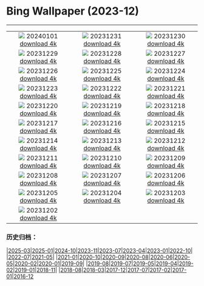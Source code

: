 # Bing Wallpaper (2023-12)
**************
| | | |
| :----: | :----: | :----: |
| ![](https://www.bing.com/th?id=OHR.Sunrise2024_JA-JP1927003758_1920x1080.jpg) 20240101 [download 4k](https://www.bing.com/th?id=OHR.Sunrise2024_JA-JP1927003758_UHD.jpg) | ![](https://www.bing.com/th?id=OHR.Omisoka2023_JA-JP4038808718_1920x1080.jpg) 20231231 [download 4k](https://www.bing.com/th?id=OHR.Omisoka2023_JA-JP4038808718_UHD.jpg) | ![](https://www.bing.com/th?id=OHR.TadamiWinter_JA-JP3859322331_1920x1080.jpg) 20231230 [download 4k](https://www.bing.com/th?id=OHR.TadamiWinter_JA-JP3859322331_UHD.jpg) |
| ![](https://www.bing.com/th?id=OHR.BlueAmsterdam_JA-JP3650946549_1920x1080.jpg) 20231229 [download 4k](https://www.bing.com/th?id=OHR.BlueAmsterdam_JA-JP3650946549_UHD.jpg) | ![](https://www.bing.com/th?id=OHR.GreenlandHumpback_JA-JP1574725222_1920x1080.jpg) 20231228 [download 4k](https://www.bing.com/th?id=OHR.GreenlandHumpback_JA-JP1574725222_UHD.jpg) | ![](https://www.bing.com/th?id=OHR.KirkjufellAurora_JA-JP1371346229_1920x1080.jpg) 20231227 [download 4k](https://www.bing.com/th?id=OHR.KirkjufellAurora_JA-JP1371346229_UHD.jpg) |
| ![](https://www.bing.com/th?id=OHR.BoxingDaySunrise_JA-JP3167199681_1920x1080.jpg) 20231226 [download 4k](https://www.bing.com/th?id=OHR.BoxingDaySunrise_JA-JP3167199681_UHD.jpg) | ![](https://www.bing.com/th?id=OHR.CaribouChristmas_JA-JP0784356200_1920x1080.jpg) 20231225 [download 4k](https://www.bing.com/th?id=OHR.CaribouChristmas_JA-JP0784356200_UHD.jpg) | ![](https://www.bing.com/th?id=OHR.EstoniaXmasEve_JA-JP0366507453_1920x1080.jpg) 20231224 [download 4k](https://www.bing.com/th?id=OHR.EstoniaXmasEve_JA-JP0366507453_UHD.jpg) |
| ![](https://www.bing.com/th?id=OHR.TokyoTower2023_JA-JP0066858338_1920x1080.jpg) 20231223 [download 4k](https://www.bing.com/th?id=OHR.TokyoTower2023_JA-JP0066858338_UHD.jpg) | ![](https://www.bing.com/th?id=OHR.Wintersolstice2023_JA-JP9488437005_1920x1080.jpg) 20231222 [download 4k](https://www.bing.com/th?id=OHR.Wintersolstice2023_JA-JP9488437005_UHD.jpg) | ![](https://www.bing.com/th?id=OHR.LjubljanaLights_JA-JP9081354484_1920x1080.jpg) 20231221 [download 4k](https://www.bing.com/th?id=OHR.LjubljanaLights_JA-JP9081354484_UHD.jpg) |
| ![](https://www.bing.com/th?id=OHR.ValGardenaItaly_JA-JP2238333845_1920x1080.jpg) 20231220 [download 4k](https://www.bing.com/th?id=OHR.ValGardenaItaly_JA-JP2238333845_UHD.jpg) | ![](https://www.bing.com/th?id=OHR.WarsawChristmas_JA-JP1330837754_1920x1080.jpg) 20231219 [download 4k](https://www.bing.com/th?id=OHR.WarsawChristmas_JA-JP1330837754_UHD.jpg) | ![](https://www.bing.com/th?id=OHR.CapitolReefSnow_JA-JP1048193516_1920x1080.jpg) 20231218 [download 4k](https://www.bing.com/th?id=OHR.CapitolReefSnow_JA-JP1048193516_UHD.jpg) |
| ![](https://www.bing.com/th?id=OHR.WinterWaxwings_JA-JP9441530604_1920x1080.jpg) 20231217 [download 4k](https://www.bing.com/th?id=OHR.WinterWaxwings_JA-JP9441530604_UHD.jpg) | ![](https://www.bing.com/th?id=OHR.GrandPlaceXmas_JA-JP8582950407_1920x1080.jpg) 20231216 [download 4k](https://www.bing.com/th?id=OHR.GrandPlaceXmas_JA-JP8582950407_UHD.jpg) | ![](https://www.bing.com/th?id=OHR.SantaPark_JA-JP8169777943_1920x1080.jpg) 20231215 [download 4k](https://www.bing.com/th?id=OHR.SantaPark_JA-JP8169777943_UHD.jpg) |
| ![](https://www.bing.com/th?id=OHR.BorealOwl_JA-JP0826064778_1920x1080.jpg) 20231214 [download 4k](https://www.bing.com/th?id=OHR.BorealOwl_JA-JP0826064778_UHD.jpg) | ![](https://www.bing.com/th?id=OHR.LofotenRorbu_JA-JP0645776855_1920x1080.jpg) 20231213 [download 4k](https://www.bing.com/th?id=OHR.LofotenRorbu_JA-JP0645776855_UHD.jpg) | ![](https://www.bing.com/th?id=OHR.Poinsettia_JA-JP0391640145_1920x1080.jpg) 20231212 [download 4k](https://www.bing.com/th?id=OHR.Poinsettia_JA-JP0391640145_UHD.jpg) |
| ![](https://www.bing.com/th?id=OHR.MountainDayChina_JA-JP0160517596_1920x1080.jpg) 20231211 [download 4k](https://www.bing.com/th?id=OHR.MountainDayChina_JA-JP0160517596_UHD.jpg) | ![](https://www.bing.com/th?id=OHR.SaharaDunes_JA-JP9880519356_1920x1080.jpg) 20231210 [download 4k](https://www.bing.com/th?id=OHR.SaharaDunes_JA-JP9880519356_UHD.jpg) | ![](https://www.bing.com/th?id=OHR.PatagoniaGuanaco_JA-JP9289899395_1920x1080.jpg) 20231209 [download 4k](https://www.bing.com/th?id=OHR.PatagoniaGuanaco_JA-JP9289899395_UHD.jpg) |
| ![](https://www.bing.com/th?id=OHR.JerseyIsland_JA-JP9047717221_1920x1080.jpg) 20231208 [download 4k](https://www.bing.com/th?id=OHR.JerseyIsland_JA-JP9047717221_UHD.jpg) | ![](https://www.bing.com/th?id=OHR.Taisetsu2023_JA-JP8835846835_1920x1080.jpg) 20231207 [download 4k](https://www.bing.com/th?id=OHR.Taisetsu2023_JA-JP8835846835_UHD.jpg) | ![](https://www.bing.com/th?id=OHR.CERNCenter_JA-JP8644590306_1920x1080.jpg) 20231206 [download 4k](https://www.bing.com/th?id=OHR.CERNCenter_JA-JP8644590306_UHD.jpg) |
| ![](https://www.bing.com/th?id=OHR.AlpsCastles_JA-JP8376783369_1920x1080.jpg) 20231205 [download 4k](https://www.bing.com/th?id=OHR.AlpsCastles_JA-JP8376783369_UHD.jpg) | ![](https://www.bing.com/th?id=OHR.CheetahDay_JA-JP9363476313_1920x1080.jpg) 20231204 [download 4k](https://www.bing.com/th?id=OHR.CheetahDay_JA-JP9363476313_UHD.jpg) | ![](https://www.bing.com/th?id=OHR.ChichibuNightFestival2023_JA-JP7273209766_1920x1080.jpg) 20231203 [download 4k](https://www.bing.com/th?id=OHR.ChichibuNightFestival2023_JA-JP7273209766_UHD.jpg) |
| ![](https://www.bing.com/th?id=OHR.AngkorPark_JA-JP7719711425_1920x1080.jpg) 20231202 [download 4k](https://www.bing.com/th?id=OHR.AngkorPark_JA-JP7719711425_UHD.jpg) |  |  |

### 历史归档：

|[2025-03](bing/2025-03/2025-03.md)|[2025-01](bing/2025-01/2025-01.md)|[2024-10](bing/2024-10/2024-10.md)|[2023-11](bing/2023-11/2023-11.md)|[2023-07](bing/2023-07/2023-07.md)|[2023-04](bing/2023-04/2023-04.md)|[2023-01](bing/2023-01/2023-01.md)|[2022-10](bing/2022-10/2022-10.md)|
|[2022-07](bing/2022-07/2022-07.md)|[2021-05](bing/2021-05/2021-05.md)|
|[2021-01](bing/2021-01/2021-01.md)|[2020-10](bing/2020-10/2020-10.md)|[2020-09](bing/2020-09/2020-09.md)|[2020-08](bing/2020-08/2020-08.md)|[2020-06](bing/2020-06/2020-06.md)|[2020-05](bing/2020-05/2020-05.md)|[2020-02](bing/2020-02/2020-02.md)|[2020-01](bing/2020-01/2020-01.md)|[2019-09](bing/2019-09/2019-09.md)|
|[2019-08](bing/2019-08/2019-08.md)|[2019-07](bing/2019-07/2019-07.md)|[2019-05](bing/2019-05/2019-05.md)|[2019-04](bing/2019-04/2019-04.md)|[2019-02](bing/2019-02/2019-02.md)|[2019-01](bing/2019-01/2019-01.md)|[2018-11](bing/2018-11/2018-11.md)|
|[2018-08](bing/2018-08/2018-08.md)|[2018-03](bing/2018-03/2018-03.md)|[2017-12](bing/2017-12/2017-12.md)|[2017-07](bing/2017-07/2017-07.md)|[2017-02](bing/2017-02/2017-02.md)|[2017-01](bing/2017-01/2017-01.md)|[2016-12](bing/2016-12/2016-12.md)